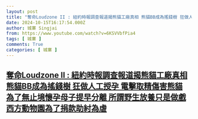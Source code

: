 ```yaml
---
layout: post
title: "奪命Loudzone II : 紐約時報調查報道揭熊貓工廠真相 熊貓BB成為搖錢樹 狂做人工授孕 電擊取精傷害熊貓 為了無止境懷孕母子提早分離 所謂野生放養只是做戲 西方動物園為了捐款助紂為虐"
date: 2024-10-15T16:17:54.000Z
author: 城寨 Singjai
from: https://www.youtube.com/watch?v=6KSVVbfPia4
tags: [ 城寨 ]
comments: True
categories: [ 城寨 ]
---
```

<!--1729009074000-->
[奪命Loudzone II : 紐約時報調查報道揭熊貓工廠真相 熊貓BB成為搖錢樹 狂做人工授孕 電擊取精傷害熊貓 為了無止境懷孕母子提早分離 所謂野生放養只是做戲 西方動物園為了捐款助紂為虐](https://www.youtube.com/watch?v=6KSVVbfPia4)
------

<div>

</div>
